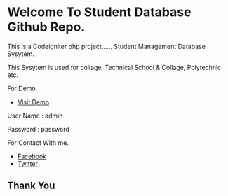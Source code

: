 # Welcome To Student Database Github Repo.
This is a Codeigniter php project......
Student Management Database Sysytem.


This Sysytem is used for collage, Technical School & Collage, Polytechnic etc.

For Demo 
* [Visit Demo](http://demos.msar.ml/students-db/)

User Name : admin

Password : password


For Contact With me.
* [Facebook](http://fb.com/4msar)
* [Twitter](http://twitter.com/msa_rakib/)

## Thank You
